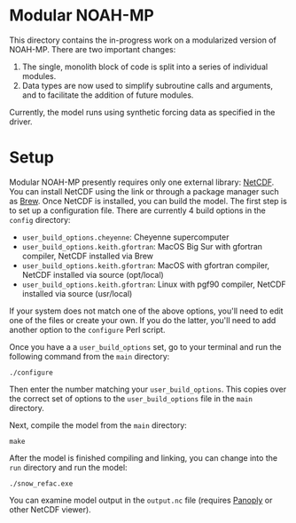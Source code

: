 # Modular NOAH-MP

This directory contains the in-progress work on a modularized version of NOAH-MP. There are two important changes:

1. The single, monolith block of code is split into a series of individual modules.
2. Data types are now used to simplify subroutine calls and arguments, and to facilitate the addition of future modules.

Currently, the model runs using synthetic forcing data as specified in the driver.

# Setup

Modular NOAH-MP presently requires only one external library: [NetCDF](https://www.unidata.ucar.edu/software/netcdf/). You can install NetCDF using the link or through a package manager such as [Brew](https://brew.sh/). Once NetCDF is installed, you can build the model. The first step is to set up a configuration file. There are currently 4 build options in the `config` directory:

- `user_build_options.cheyenne`: Cheyenne supercomputer
- `user_build_options.keith.gfortran`: MacOS Big Sur with gfortran compiler, NetCDF installed via Brew
- `user_build_options.keith.gfortran`: MacOS with gfortran compiler, NetCDF installed via source (opt/local)
- `user_build_options.keith.gfortran`: Linux with pgf90 compiler, NetCDF installed via source (usr/local)

If your system does not match one of the above options, you'll need to edit one of the files or create your own. If you do the latter, you'll need to add another option to the `configure` Perl script.

Once you have a a `user_build_options` set, go to your terminal and run the following command from the `main` directory:

`./configure` 

Then enter the number matching your `user_build_options`. This copies over the correct set of options to the `user_build_options` file in the `main` directory.

Next, compile the model from the `main` directory:

`make`

After the model is finished compiling and linking, you can change into the `run` directory and run the model:

```cd run/
./snow_refac.exe
```

You can examine model output in the `output.nc` file (requires [Panoply](https://www.giss.nasa.gov/tools/panoply/) or other NetCDF viewer).